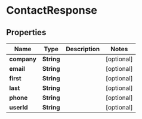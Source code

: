 

# ContactResponse


## Properties

| Name | Type | Description | Notes |
|------------ | ------------- | ------------- | -------------|
|**company** | **String** |  |  [optional] |
|**email** | **String** |  |  [optional] |
|**first** | **String** |  |  [optional] |
|**last** | **String** |  |  [optional] |
|**phone** | **String** |  |  [optional] |
|**userId** | **String** |  |  [optional] |



